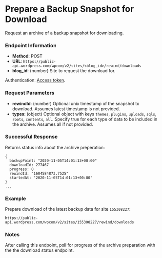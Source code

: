 # Prepare a Backup Snapshot for Download

Request an archive of a backup snapshot for downloading.

### Endpoint Information

- __Method__: POST
- __URL__: `https://public-api.wordpress.com/wpcom/v2/sites/<blog_id>/rewind/downloads`
- __blog_id__: (number) Site to request the download for.

Authentication: [Access token](/jetpack/jetpack-start-endpoints/authentication.md).

### Request Parameters

- __rewindId__: (number) Optional unix timestamp of the snapshot to download. Assumes latest timestamp is not provided.
- __types__: (object) Optional object with keys `themes`, `plugins`, `uploads`, `sqls`, `roots`, `contents`, `all`. Specify true for each type of data to be included in the archive. Assumes all if not provided.

### Successful Response

Returns status info about the archive preperation:

```
{
  backupPoint: "2020-11-05T14:01:13+00:00"
  downloadId: 277467
  progress: 0
  rewindId: "1604584873.7525"
  startedAt: "2020-11-05T14:01:13+00:00"
}
...
```

### Example

Prepare download of the latest backup data for site `155308227`:

`https://public-api.wordpress.com/wpcom/v2/sites/155308227/rewind/downloads`

### Notes

After calling this endpoint, poll for progress of the archive preparation with the the download status endpoint.

